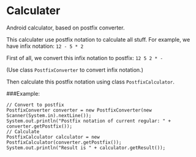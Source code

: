 # Calculater
Android calculator, based on postfix converter.


This calculater use postfix notation to calculate all stuff.
For example, we have infix notation: `12 - 5 * 2`

First of all, we convert this infix notation to postfix: `12 5 2 * -`

(Use class `PostfixConverter` to convert infix notation.)

Then calculate this postfix notation using class `PostfixCalculator`.



###Example:
```    
// Convert to postfix
PostfixConverter converter = new PostfixConverter(new Scanner(System.in).nextLine());
System.out.println("Postfix notation of current regular: " + converter.getPostfix());
// Calculate
PostfixCalculator calculator = new PostfixCalculator(converter.getPostfix());
System.out.println("Result is " + calculator.getResult());
```          
